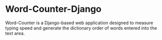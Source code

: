 # Word-Counter-Django

Word-Counter is a Django-based web application designed to measure typing speed and generate the dictionary order of words entered into the text area.
